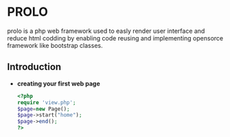 # PROLO
prolo is a php web framework used to easly render user interface and reduce html codding by enabling code reusing and implementing opensorce framework like bootstrap classes.
## Introduction
* **creating your first web page**

  ```php
  <?php
  require 'view.php';
  $page=new Page();
  $page->start("home");
  $page->end();
  ?>
  ```
